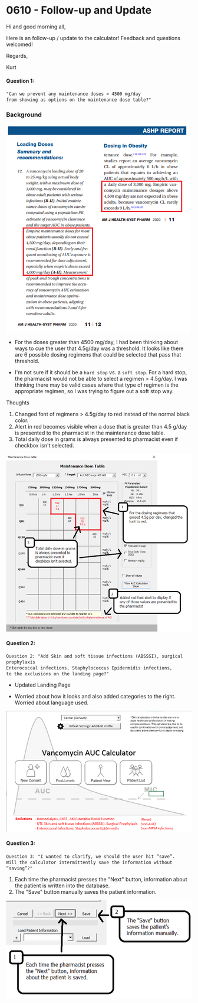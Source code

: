 # 0610 - Follow-up and Update

Hi and good morning all,

Here is an follow-up / update to the calculator!  Feedback and questions welcomed!

Regards,

Kurt

#### Question 1: 
	"Can we prevent any maintenance doses > 4500 mg/day 
	from showing as options on the maintenance dose table?"

### Background
![](Images/45threshold.png)

- For the doses greater than 4500 mg/day, I had been thinking about ways to cue the user that 4.5g/day was a threshold.  It looks like there are 6 possible dosing regimens that could be selected that pass that threshold.

- I'm not sure if it should be a `hard stop` vs. a `soft stop`.  For a hard stop, the pharmacist would not be able to select a regimen > 4.5g/day.  I was thinking there may be valid cases where that type of regimen is the appropriate regimen, so I was trying to figure out a soft stop way. 

Thoughts

1. Changed font of regimens > 4.5g/day to red instead of the normal black color.
2. Alert in red becomes visible when a dose that is greater than 4.5 g/day is presented to the pharmacist in the maintenance dose table.
3. Total daily dose in grams is always presented to pharmacist even if checkbox isn't selected.

![](Images/doses45g1.png)

#### Question 2:
	Question 2: "Add Skin and soft tissue infections (ABSSSI), surgical prophylaxis 
	Enterococcal infections, Staphylococcus Epidermidis infections, 
	to the exclusions on the landing page?"

- Updated Landing Page

- Worried about how it looks and also added categories to the right.  Worried about language used.

![](Images/landingpage.png)

#### Question 3:
	Question 3: "I wanted to clarify, we should the user hit “save”.  
	Will the calculator intermittently save the information without “saving”?"

1. Each time the pharmacist presses the "Next" button, information about the patient is written into the database.
2. The "Save" button manually saves the patient information.

![](Images/savebuttons.png)